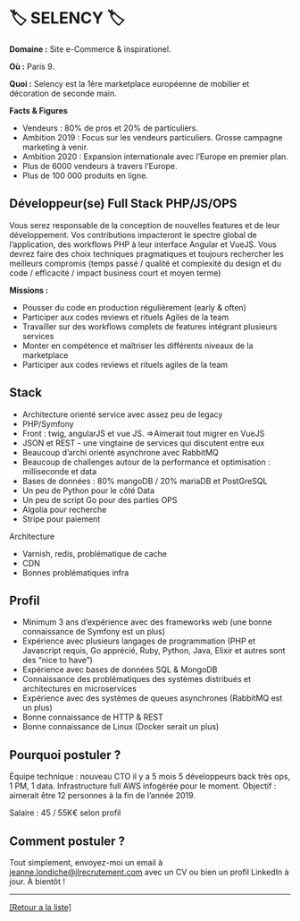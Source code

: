# 🏷️ SELENCY 🏷️

**Domaine :**  Site e-Commerce & inspirationel.

**Où :** Paris 9.

**Quoi :** Selency est la 1ère marketplace européenne de mobilier et décoration de seconde main. 

**Facts & Figures**

* Vendeurs : 80% de pros et 20% de particuliers. 
* Ambition 2019 : Focus sur les vendeurs particuliers. Grosse campagne marketing à venir.
* Ambition 2020 : Expansion internationale avec l’Europe en premier plan.
* Plus de 6000 vendeurs à travers l’Europe.
* Plus de 100 000 produits en ligne.

## Développeur(se) Full Stack PHP/JS/OPS

Vous serez responsable de la conception de nouvelles features et de leur développement. Vos contributions impacteront le spectre global de l’application, des workflows PHP à leur interface Angular et VueJS.
Vous devrez faire des choix techniques pragmatiques et toujours rechercher les meilleurs compromis (temps passé / qualité et complexité du design et du code / efficacité / impact business court et moyen terme)

**Missions :**

* Pousser du code en production régulièrement (early & often)
* Participer aux codes reviews et rituels Agiles de la team
* Travailler sur des workflows complets de features intégrant plusieurs services
* Monter en compétence et maîtriser les différents niveaux de la marketplace
* Participer aux codes reviews et rituels agiles de la team

## Stack

* Architecture orienté service avec assez peu de legacy
* PHP/Symfony
* Front : twig, angularJS et vue JS. =>Aimerait tout migrer en VueJS
* JSON et REST - une vingtaine de services qui discutent entre eux
* Beaucoup d’archi orienté asynchrone avec RabbitMQ
* Beaucoup de challenges autour de la performance et optimisation : milliseconde et data
* Bases de données : 80% mangoDB / 20% mariaDB et PostGreSQL
* Un peu de Python pour le côté Data
* Un peu de script Go pour des parties OPS
* Algolia pour recherche
* Stripe pour paiement

Architecture

* Varnish, redis, problématique de cache
* CDN
* Bonnes problématiques infra

## Profil

* Minimum 3 ans d’expérience avec des frameworks web (une bonne connaissance de Symfony est un plus)
* Expérience avec plusieurs langages de programmation (PHP et Javascript requis, Go apprécié, Ruby, Python, Java, Elixir et autres sont des “nice to have”)
* Expérience avec bases de données SQL & MongoDB
* Connaissance des problématiques des systèmes distribués et architectures en microservices
* Expérience avec des systèmes de queues asynchrones (RabbitMQ est un plus)
* Bonne connaissance de HTTP & REST
* Bonne connaissance de Linux (Docker serait un plus)

## Pourquoi postuler ?

Équipe technique : nouveau CTO il y a 5 mois
5 développeurs back très ops, 1 PM, 1 data.
Infrastructure full AWS infogérée pour le moment.
Objectif : aimerait être 12 personnes à la fin de l’année 2019.

Salaire : 45 / 55K€ selon profil

## Comment postuler ?

Tout simplement, envoyez-moi un email à jeanne.londiche@jlrecrutement.com avec un CV ou bien un profil LinkedIn à jour. À bientôt ! 

----
<a href="https://github.com/jlondiche/job-board-php/blob/master/README.md">[Retour a la liste]</a>